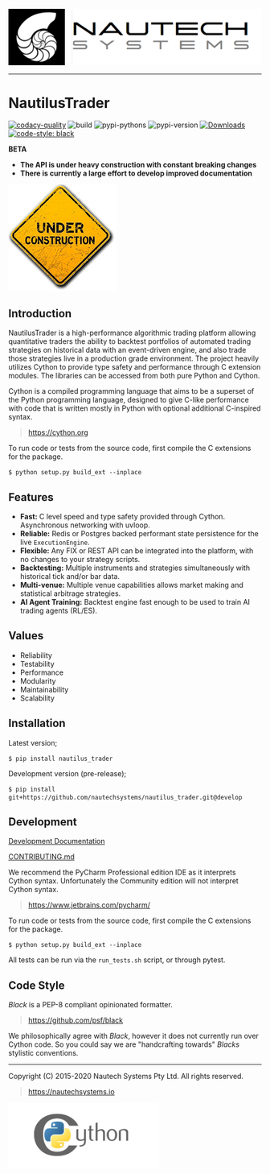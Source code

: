 ![Nautech Systems](https://github.com/nautechsystems/nautilus_trader/blob/master/docs/artwork/nautech-systems-logo.png?raw=true "logo")

---

# NautilusTrader

[![codacy-quality](https://api.codacy.com/project/badge/Grade/a1d3ccf7bccb4483b091975681a5cb23)](https://app.codacy.com/gh/nautechsystems/nautilus_trader?utm_source=github.com&utm_medium=referral&utm_content=nautechsystems/nautilus_trader&utm_campaign=Badge_Grade_Dashboard)
![build](https://github.com/nautechsystems/nautilus_trader/workflows/build/badge.svg)
![pypi-pythons](https://img.shields.io/pypi/pyversions/nautilus_trader)
![pypi-version](https://img.shields.io/pypi/v/nautilus_trader)
[![Downloads](https://pepy.tech/badge/nautilus-trader)](https://pepy.tech/project/nautilus-trader)
[![code-style: black](https://img.shields.io/badge/code%20style-black-000000.svg)](https://github.com/psf/black)

**BETA**

- **The API is under heavy construction with constant breaking changes**
- **There is currently a large effort to develop improved documentation**

![WIP](https://github.com/nautechsystems/nautilus_trader/blob/develop/docs/artwork/under-construction.png?raw=true "")

## Introduction

NautilusTrader is a high-performance algorithmic trading platform allowing quantitative traders
the ability to backtest portfolios of automated trading strategies on historical
data with an event-driven engine, and also trade those strategies live in a
production grade environment. The project heavily utilizes Cython to provide
type safety and performance through C extension modules. The libraries can be
accessed from both pure Python and Cython.

Cython is a compiled programming language that aims to be a superset of the
Python programming language, designed to give C-like performance with code that
is written mostly in Python with optional additional C-inspired syntax.

> https://cython.org

To run code or tests from the source code, first compile the C extensions for the package.

    $ python setup.py build_ext --inplace

## Features

- **Fast:** C level speed and type safety provided through Cython. Asynchronous networking with uvloop.
- **Reliable:** Redis or Postgres backed performant state persistence for the live `ExecutionEngine`.
- **Flexible:** Any FIX or REST API can be integrated into the platform, with no changes to your strategy scripts.
- **Backtesting:** Multiple instruments and strategies simultaneously with historical tick and/or bar data.
- **Multi-venue:** Multiple venue capabilities allows market making and statistical arbitrage strategies.
- **AI Agent Training:** Backtest engine fast enough to be used to train AI trading agents (RL/ES).

## Values

- Reliability
- Testability
- Performance
- Modularity
- Maintainability
- Scalability

## Installation

Latest version;

    $ pip install nautilus_trader

Development version (pre-release);

    $ pip install git+https://github.com/nautechsystems/nautilus_trader.git@develop

## Development

[Development Documentation](docs/development/)

[CONTRIBUTING.md](https://github.com/nautechsystems/nautilus_trader/blob/master/CONTRIBUTING.md)

We recommend the PyCharm Professional edition IDE as it interprets Cython syntax.
Unfortunately the Community edition will not interpret Cython syntax.

> https://www.jetbrains.com/pycharm/

To run code or tests from the source code, first compile the C extensions for the package.

    $ python setup.py build_ext --inplace

All tests can be run via the `run_tests.sh` script, or through pytest.

## Code Style

_Black_ is a PEP-8 compliant opinionated formatter.

> https://github.com/psf/black

We philosophically agree with _Black_, however it does not currently run over
Cython code. So you could say we are "handcrafting towards" _Blacks_ stylistic conventions.

---

Copyright (C) 2015-2020 Nautech Systems Pty Ltd. All rights reserved.

> https://nautechsystems.io

![cython](https://github.com/nautechsystems/nautilus_trader/blob/master/docs/artwork/cython-logo.png?raw=true "cython")
